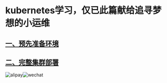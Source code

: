 # kubernetes学习，仅已此篇献给追寻梦想的小运维
## [一、预先准备环境](https://github.com/wujihua/kubernetes/blob/master/docs/1.prepare.md)
## [二、完整集群部署](https://github.com/wujihua/kubernetes/blob/master/docs/2.cluster-deployment.md)

![alipay](https://github.com/wujihua/kubernetes/blob/master/image/alipay1.png)![wechat](https://github.com/wujihua/kubernetes/blob/master/image/wechat1.png)
